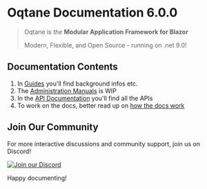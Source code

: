 # Oqtane Documentation 6.0.0

> Oqtane is _the_ **Modular Application Framework for Blazor**
>
> Modern, Flexible, and Open Source - running on .net 9.0!

## Documentation Contents

1. In [Guides](./pages/guides/index.md) you'll find background infos etc.
1. The [Administration Manuals](./pages/manuals/admin/index.md) is WIP
1. In the [API Documentation](./api/index.md) you'll find all the APIs
1. To work on the docs, better read up on [how the docs work](./pages/guides/docs/index.md)

## Join Our Community

For more interactive discussions and community support, join us on Discord!

[![Join our Discord](https://img.shields.io/badge/Join%20Discord-7289DA?style=for-the-badge&logo=discord&logoColor=white)](https://discord.gg/BnPny88avK)

Happy documenting!
